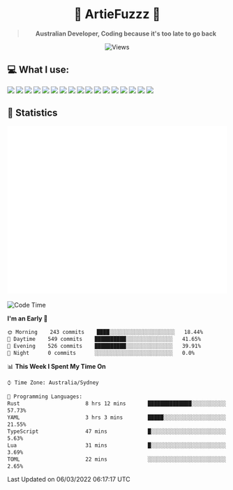 <div align="center">
<h1>🔻 ArtieFuzzz 🔻</h1>

<!-- Have a good day after you read this :^) -->
  
<blockquote><strong>Australian Developer, Coding because it's too late to go back</strong></blockquote>

![Views](https://komarev.com/ghpvc/?username=ArtieFuzzz&style=flat-square)

</div>

## 💻 What I use:

<div align="left">
<img src="https://img.shields.io/badge/deno-%23000000.svg?&style=for-the-badge&logo=deno&logoColor=white"/>
<img src="https://img.shields.io/badge/node.js-%23339933.svg?&style=for-the-badge&logo=node.js&logoColor=white"/>
<img src="https://img.shields.io/badge/typescript-%233178C6.svg?&style=for-the-badge&logo=typescript&logoColor=white"/>
<img src="https://img.shields.io/badge/rust-%23000000.svg?&style=for-the-badge&logo=rust&logoColor=white"/>
<img src="https://img.shields.io/badge/visual%20studio%20code-%23007ACC.svg?&style=for-the-badge&logo=visual%20studio%20code&logoColor=white"/>
<img src="https://img.shields.io/badge/git-%23F05032.svg?&style=for-the-badge&logo=git&logoColor=white" />
<img src="https://img.shields.io/badge/kubernetes-%23326CE5.svg?&style=for-the-badge&logo=kubernetes&logoColor=white" />
<img src="https://img.shields.io/badge/docker-%232496ED.svg?&style=for-the-badge&logo=docker&logoColor=white"/>
<img src="https://img.shields.io/badge/ubuntu-%23E95420.svg?&style=for-the-badge&logo=ubuntu&logoColor=white"/>
<img src="https://img.shields.io/badge/linux-%23FCC624.svg?&style=for-the-badge&logo=linux&logoColor=black"/>
<img src="https://img.shields.io/badge/windows-%230078D6.svg?&style=for-the-badge&logo=windows&logoColor=white"/>
<img src="https://img.shields.io/badge/powershell-%235391FE.svg?&style=for-the-badge&logo=powershell&logoColor=white"/>
<img src="https://img.shields.io/badge/gnu%20bash-%234EAA25.svg?&style=for-the-badge&logo=gnu%20bash&logoColor=white"/>
<img src="https://img.shields.io/badge/prisma-%232D3748.svg?&style=for-the-badge&logo=prisma&logoColor=white"/>
<img src="https://img.shields.io/badge/mongodb-%2347A248.svg?&style=for-the-badge&logo=mongodb&logoColor=white"/>
<img src="https://img.shields.io/badge/postgresql-%23336791.svg?&style=for-the-badge&logo=postgresql&logoColor=white"/>
<img src="https://img.shields.io/badge/%F0%9F%A5%82%20Toast-%23FCC624.svg?&style=for-the-badge&logo=toast&logoColor=black"/>

</div>

## 🌟 Statistics

<img src="/github-metrics.svg" alt="Metrics">

<!--START_SECTION:waka-->
![Code Time](http://img.shields.io/badge/Code%20Time-109%20hrs%2023%20mins-blue)

**I'm an Early 🐤** 

```text
🌞 Morning    243 commits    ████░░░░░░░░░░░░░░░░░░░░░   18.44% 
🌆 Daytime    549 commits    ██████████░░░░░░░░░░░░░░░   41.65% 
🌃 Evening    526 commits    ██████████░░░░░░░░░░░░░░░   39.91% 
🌙 Night      0 commits      ░░░░░░░░░░░░░░░░░░░░░░░░░   0.0%

```


📊 **This Week I Spent My Time On** 

```text
⌚︎ Time Zone: Australia/Sydney

💬 Programming Languages: 
Rust                     8 hrs 12 mins       ██████████████░░░░░░░░░░░   57.73% 
YAML                     3 hrs 3 mins        █████░░░░░░░░░░░░░░░░░░░░   21.55% 
TypeScript               47 mins             █░░░░░░░░░░░░░░░░░░░░░░░░   5.63% 
Lua                      31 mins             █░░░░░░░░░░░░░░░░░░░░░░░░   3.69% 
TOML                     22 mins             ░░░░░░░░░░░░░░░░░░░░░░░░░   2.65%

```


 Last Updated on 06/03/2022 06:17:17 UTC
<!--END_SECTION:waka-->
